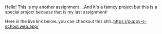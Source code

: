 

Hello! This is my another assignment ...And it's a fanncy project but this is a special project because that is my last assignment! 

Here is the live link below..you can checkout this shit..https://puppy-s-school.web.app/




